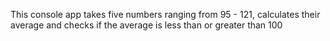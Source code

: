 This console app takes five numbers ranging from 95 - 121, calculates their average and checks if the average is less than or greater than 100

